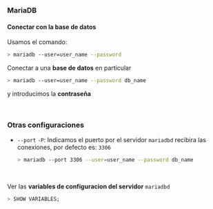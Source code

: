 
### MariaDB

#### Conectar con la base de datos

Usamos el comando:

```sh
> mariadb --user=user_name --password 
```

Conectar a una **base de datos** en particular

```sh
> mariadb --user=user_name --password db_name
```

y introducimos la **contraseña**

<br>

### Otras configuraciones

- `--port` `-P`: Indicamos el puerto por el servidor `mariadbd` recibira las conexiones, por defecto es: `3306`

    ```sh
    > mariadb --port 3306 --user=user_name --password db_name
    ```


<br>

Ver las **variables de configuracion del servidor** `mariadbd`

```sql
> SHOW VARIABLES;
```